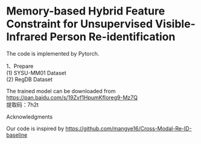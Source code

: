 # Memory-based Hybrid Feature Constraint for Unsupervised Visible-Infrared Person Re-identification

The code is implemented by Pytorch.<br>

1、Prepare<br>
   (1) SYSU-MM01 Dataset<br>
   (2) RegDB Dataset 
  






The trained model can be downloaded from<br> https://pan.baidu.com/s/19Zvf1HpumKfIoreg9-Mz7Q<br> 提取码：7h2t





Acknowledgments<br>

Our code is inspired by https://github.com/mangye16/Cross-Modal-Re-ID-baseline
